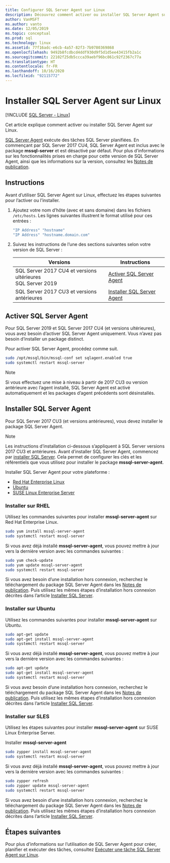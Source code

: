 ```yaml
---
title: Configurer SQL Server Agent sur Linux
description: Découvrez comment activer ou installer SQL Server Agent sur Linux. À partir de SQL Server 2017 CU4, SQL Server Agent est inclus avec le package mssql-server.
author: VanMSFT
ms.author: vanto
ms.date: 12/05/2019
ms.topic: conceptual
ms.prod: sql
ms.technology: linux
ms.assetid: 77f16adc-e6cb-4a57-82f3-7b9780369868
ms.openlocfilehash: 9492b8fcdbcd4ddf930d9f5d1d5ee43415fb2a1c
ms.sourcegitcommit: 22102f25db5ccca39aebf96bc861c92f2367c77a
ms.translationtype: HT
ms.contentlocale: fr-FR
ms.lasthandoff: 10/16/2020
ms.locfileid: "92115772"
---
```

# <a name="install-sql-server-agent-on-linux"></a>Installer SQL Server Agent sur Linux

[!INCLUDE [SQL Server - Linux](../includes/applies-to-version/sql-linux.md)]

Cet article explique comment activer ou installer SQL Server Agent sur Linux.

[SQL Server Agent](../ssms/agent/sql-server-agent.md) exécute des tâches SQL Server planifiées. En commençant par SQL Server 2017 CU4, SQL Server Agent est inclus avec le package **mssql-server** et est désactivé par défaut. Pour plus d’informations sur les fonctionnalités prises en charge pour cette version de SQL Server Agent, ainsi que les informations sur la version, consultez les [Notes de publication](sql-server-linux-release-notes.md).

## <a name="instructions"></a>Instructions

Avant d’utiliser SQL Server Agent sur Linux, effectuez les étapes suivantes pour l’activer ou l’installer.

1. Ajoutez votre nom d’hôte (avec et sans domaine) dans les fichiers `/etc/hosts`. Les lignes suivantes illustrent le format utilisé pour ces entrées :

   ```bash
   "IP Address" "hostname"
   "IP Address" "hostname.domain.com"
   ```

1. Suivez les instructions de l’une des sections suivantes selon votre version de SQL Server :

   | Versions | Instructions |
   |---|---|
   | SQL Server 2017 CU4 et versions ultérieures</br>SQL Server 2019 | [Activer SQL Server Agent](#EnableAgentAfterCU4) |
   | SQL Server 2017 CU3 et versions antérieures | [Installer SQL Server Agent](#InstallAgentBelowCU4) |

## <a name="enable-the-sql-server-agent"></a><a id="EnableAgentAfterCU4"></a>Activer SQL Server Agent

Pour SQL Server 2019 et SQL Server 2017 CU4 (et versions ultérieures), vous avez besoin d’activer SQL Server Agent uniquement. Vous n’avez pas besoin d’installer un package distinct.

Pour activer SQL Server Agent, procédez comme suit.

```bash
sudo /opt/mssql/bin/mssql-conf set sqlagent.enabled true 
sudo systemctl restart mssql-server
```

> [!NOTE]
> Si vous effectuez une mise à niveau à partir de 2017 CU3 ou version antérieure avec l’agent installé, SQL Server Agent est activé automatiquement et les packages d’agent précédents sont désinstallés.  

## <a name="install-the-sql-server-agent"></a><a name="InstallAgentBelowCU4"></a>Installer SQL Server Agent

Pour SQL Server 2017 CU3 (et versions antérieures), vous devez installer le package SQL Server Agent.

> [!NOTE]
> Les instructions d’installation ci-dessous s’appliquent à SQL Server versions 2017 CU3 et antérieures. Avant d’installer SQL Server Agent, commencez par [installer SQL Server](sql-server-linux-setup.md#platforms). Cela permet de configurer les clés et les référentiels que vous utilisez pour installer le package **mssql-server-agent**.

Installer SQL Server Agent pour votre plateforme :
- [Red Hat Enterprise Linux](#RHEL)
- [Ubuntu](#ubuntu)
- [SUSE Linux Enterprise Server](#SLES)

### <a name=""></a><a name="RHEL">Installer sur RHEL</a>

Utilisez les commandes suivantes pour installer **mssql-server-agent** sur Red Hat Enterprise Linux. 

```bash
sudo yum install mssql-server-agent
sudo systemctl restart mssql-server
```

Si vous avez déjà installé **mssql-server-agent**, vous pouvez mettre à jour vers la dernière version avec les commandes suivantes :

```bash
sudo yum check-update
sudo yum update mssql-server-agent
sudo systemctl restart mssql-server
```

Si vous avez besoin d’une installation hors connexion, recherchez le téléchargement du package SQL Server Agent dans les [Notes de publication](sql-server-linux-release-notes.md). Puis utilisez les mêmes étapes d’installation hors connexion décrites dans l’article [Installer SQL Server](sql-server-linux-setup.md#offline).

### <a name=""></a><a name="ubuntu">Installer sur Ubuntu</a>

Utilisez les commandes suivantes pour installer **mssql-server-agent** sur Ubuntu. 

```bash
sudo apt-get update 
sudo apt-get install mssql-server-agent
sudo systemctl restart mssql-server
```

Si vous avez déjà installé **mssql-server-agent**, vous pouvez mettre à jour vers la dernière version avec les commandes suivantes :

```bash
sudo apt-get update 
sudo apt-get install mssql-server-agent
sudo systemctl restart mssql-server
```

Si vous avez besoin d’une installation hors connexion, recherchez le téléchargement du package SQL Server Agent dans les [Notes de publication](sql-server-linux-release-notes.md). Puis utilisez les mêmes étapes d’installation hors connexion décrites dans l’article [Installer SQL Server](sql-server-linux-setup.md#offline).

### <a name=""></a><a name="SLES">Installer sur SLES</a>

Utilisez les étapes suivantes pour installer **mssql-server-agent** sur SUSE Linux Enterprise Server. 

Installer **mssql-server-agent** 

```bash
sudo zypper install mssql-server-agent
sudo systemctl restart mssql-server
```

Si vous avez déjà installé **mssql-server-agent**, vous pouvez mettre à jour vers la dernière version avec les commandes suivantes :

```bash
sudo zypper refresh
sudo zypper update mssql-server-agent
sudo systemctl restart mssql-server
```

Si vous avez besoin d’une installation hors connexion, recherchez le téléchargement du package SQL Server Agent dans les [Notes de publication](sql-server-linux-release-notes.md). Puis utilisez les mêmes étapes d’installation hors connexion décrites dans l’article [Installer SQL Server](sql-server-linux-setup.md#offline).

## <a name="next-steps"></a>Étapes suivantes
Pour plus d’informations sur l’utilisation de SQL Server Agent pour créer, planifier et exécuter des tâches, consultez [Exécuter une tâche SQL Server Agent sur Linux](sql-server-linux-run-sql-server-agent-job.md).